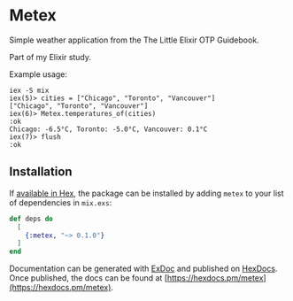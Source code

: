 # Metex

Simple weather application from the The Little Elixir OTP Guidebook.

Part of my Elixir study.

Example usage:

```
iex -S mix
iex(5)> cities = ["Chicago", "Toronto", "Vancouver"]
["Chicago", "Toronto", "Vancouver"]
iex(6)> Metex.temperatures_of(cities)
:ok
Chicago: -6.5°C, Toronto: -5.0°C, Vancouver: 0.1°C
iex(7)> flush
:ok
```

## Installation

If [available in Hex](https://hex.pm/docs/publish), the package can be installed
by adding `metex` to your list of dependencies in `mix.exs`:

```elixir
def deps do
  [
    {:metex, "~> 0.1.0"}
  ]
end
```

Documentation can be generated with [ExDoc](https://github.com/elixir-lang/ex_doc)
and published on [HexDocs](https://hexdocs.pm). Once published, the docs can
be found at [https://hexdocs.pm/metex](https://hexdocs.pm/metex).
